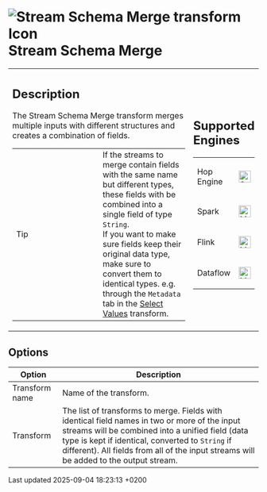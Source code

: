 <div id="header">

# <span class="image image-doc-icon">![Stream Schema Merge transform Icon](../assets/images/transforms/icons/streamschemamerge.svg)</span> Stream Schema Merge

</div>

<div id="content">

<div id="preamble">

<div class="sectionbody">

<table>
<colgroup>
<col style="width: 75%" />
<col style="width: 25%" />
</colgroup>
<tbody>
<tr class="odd">
<td><div class="content">
<div class="sect1">
<h2 id="_description">Description</h2>
<div class="sectionbody">
<div class="paragraph">
<p>The Stream Schema Merge transform merges multiple inputs with different structures and creates a combination of fields.</p>
</div>
<div class="admonitionblock tip">
<table>
<colgroup>
<col style="width: 50%" />
<col style="width: 50%" />
</colgroup>
<tbody>
<tr class="odd">
<td><div class="title">
Tip
</div></td>
<td>If the streams to merge contain fields with the same name but different types, these fields with be combined into a single field of type <code>String</code>.<br />
If you want to make sure fields keep their original data type, make sure to convert them to identical types. e.g. through the <code>Metadata</code> tab in the <a href="/pipeline/transforms/selectvalues.sR4NFGZKEZ">Select Values</a> transform.</td>
</tr>
</tbody>
</table>
</div>
</div>
</div>
</div></td>
<td><div class="content">
<div class="sect1">
<h2 id="_supported_engines">Supported Engines</h2>
<div class="sectionbody">
<table>
<tbody>
<tr class="odd">
<td><p>Hop Engine</p></td>
<td><div class="content">
<div class="paragraph">
<p><span class="image"><img src="../assets/images/check_mark.svg" alt="Supported" width="24" /></span></p>
</div>
</div></td>
</tr>
<tr class="even">
<td><p>Spark</p></td>
<td><div class="content">
<div class="paragraph">
<p><span class="image"><img src="../assets/images/question_mark.svg" alt="Maybe Supported" width="24" /></span></p>
</div>
</div></td>
</tr>
<tr class="odd">
<td><p>Flink</p></td>
<td><div class="content">
<div class="paragraph">
<p><span class="image"><img src="../assets/images/question_mark.svg" alt="Maybe Supported" width="24" /></span></p>
</div>
</div></td>
</tr>
<tr class="even">
<td><p>Dataflow</p></td>
<td><div class="content">
<div class="paragraph">
<p><span class="image"><img src="../assets/images/question_mark.svg" alt="Maybe Supported" width="24" /></span></p>
</div>
</div></td>
</tr>
</tbody>
</table>
</div>
</div>
</div></td>
</tr>
</tbody>
</table>

</div>

</div>

<div class="sect1">

## Options

<div class="sectionbody">

| Option         | Description                                                                                                                                                                                                                                                                                     |
| -------------- | ----------------------------------------------------------------------------------------------------------------------------------------------------------------------------------------------------------------------------------------------------------------------------------------------- |
| Transform name | Name of the transform.                                                                                                                                                                                                                                                                          |
| Transform      | The list of transforms to merge. Fields with identical field names in two or more of the input streams will be combined into a unified field (data type is kept if identical, converted to `String` if different). All fields from all of the input streams will be added to the output stream. |

</div>

</div>

</div>

<div id="footer">

<div id="footer-text">

Last updated 2025-09-04 18:23:13 +0200

</div>

</div>
